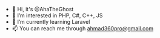- 👋 Hi, it's @AhaTheGhost
- 👀 I’m interested in PHP, C#, C++, JS
- 🌱 I’m currently learning Laravel
- 📫 You can reach me through ahmad360pro@gmail.com
<!---
AhaTheGhost/AhaTheGhost is a ✨ special ✨ repository because its `README.md` (this file) appears on your GitHub profile.
You can click the Preview link to take a look at your changes.
--->
